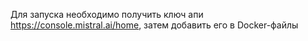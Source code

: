 Для запуска необходимо получить ключ апи https://console.mistral.ai/home, затем добавить его в Docker-файлы

